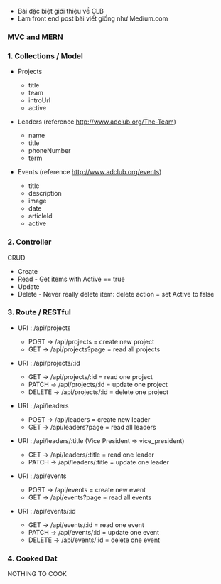 - Bài đặc biệt giới thiệu về CLB
- Làm front end post bài viết giống như Medium.com

### MVC and MERN

### 1. Collections / Model

- Projects

  - title
  - team
  - introUrl
  - active

- Leaders (reference http://www.adclub.org/The-Team)

  - name
  - title
  - phoneNumber
  - term

- Events (reference http://www.adclub.org/events)
  - title
  - description
  - image
  - date
  - articleId
  - active

### 2. Controller

CRUD

- Create
- Read - Get items with Active == true
- Update
- Delete - Never really delete item: delete action = set Active to false

### 3. Route / RESTful

- URI : /api/projects

  - POST -> /api/projects = create new project
  - GET -> /api/projects?page = read all projects

- URI : /api/projects/:id

  - GET -> /api/projects/:id = read one project
  - PATCH -> /api/projects/:id = update one project
  - DELETE -> /api/projects/:id = delete one project

- URI : /api/leaders

  - POST -> /api/leaders = create new leader
  - GET -> /api/leaders?page = read all leaders

- URI : /api/leaders/:title (Vice President => vice_president)

  - GET -> /api/leaders/:title = read one leader
  - PATCH -> /api/leaders/:title = update one leader

- URI : /api/events

  - POST -> /api/events = create new event
  - GET -> /api/events?page = read all events

- URI : /api/events/:id
  - GET -> /api/events/:id = read one event
  - PATCH -> /api/events/:id = update one event
  - DELETE -> /api/events/:id = delete one event

### 4. Cooked Dat

NOTHING TO COOK
